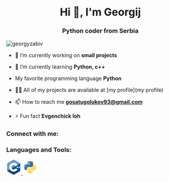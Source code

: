<h1 align="center">Hi 👋, I'm Georgij</h1>
<h3 align="center">Python coder from Serbia</h3>

<p align="left"> <img src="https://komarev.com/ghpvc/?username=georgyzabiv&label=Profile%20views&color=0e75b6&style=flat" alt="georgyzabiv" /> </p>

- 🔭 I’m currently working on **small projects**

- 🌱 I’m currently learning **Python, c++**

- My favorite programming language **Python**

- 👨‍💻 All of my projects are available at [my profile](my profile)

- 📫 How to reach me **gosatugolukov93@gmail.com**

- ⚡ Fun fact **Evgenchick loh**

<h3 align="left">Connect with me:</h3>
<p align="left">
</p>

<h3 align="left">Languages and Tools:</h3>
<p align="left"> <a href="https://www.w3schools.com/cpp/" target="_blank" rel="noreferrer"> <img src="https://raw.githubusercontent.com/devicons/devicon/master/icons/cplusplus/cplusplus-original.svg" alt="cplusplus" width="40" height="40"/> </a> <a href="https://www.python.org" target="_blank" rel="noreferrer"> <img src="https://raw.githubusercontent.com/devicons/devicon/master/icons/python/python-original.svg" alt="python" width="40" height="40"/> </a> </p>
